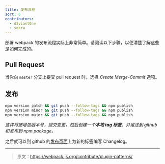 ```yaml
---
title: 发布流程
sort: 6
contributors:
  - d3viant0ne
  - sokra
---
```


部署 webpack 的发布流程实际上非常简单。请阅读以下步骤，以便清楚了解这些是如何完成的。


## Pull Request

当你向 `master` 分支上提交 pull request 时，选择 _Create Merge-Commit_ 选项。


## 发布

```sh
npm version patch && git push --follow-tags && npm publish
npm version minor && git push --follow-tags && npm publish
npm version major && git push --follow-tags && npm publish
```

_这样将递增包版本号，提交变更，然后创建一个**本地 tag 标签**，并推送到 github 和发布到 npm package。_

之后就可以到 github 的[发布页面](https://github.com/webpack/webpack/releases)上为新的标签编写 Changelog。

***

> 原文：https://webpack.js.org/contribute/plugin-patterns/
